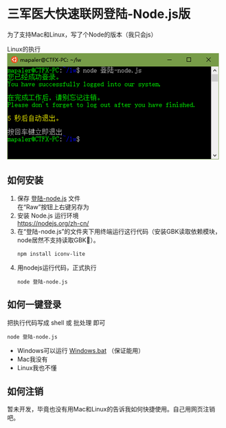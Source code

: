 # 三军医大快速联网登陆-Node.js版
为了支持Mac和Linux，写了个Node的版本（我只会js）

Linux的执行  
![Linux测试](pic/linux-preview.png)

## 如何安装
1. 保存 [登陆-node.js](登陆-node.js) 文件  
在“Raw”按钮上右键另存为
1. 安装 Node.js 运行环境  
https://nodejs.org/zh-cn/
1. 在“登陆-node.js”的文件夹下用终端运行这行代码（安装GBK读取依赖模块，node居然不支持读取GBK🤔）。  
	```shell
	npm install iconv-lite
	```
1. 用nodejs运行代码，正式执行  
	```shell
	node 登陆-node.js
	```

## 如何一键登录
把执行代码写成 shell 或 批处理 即可  
```shell
node 登陆-node.js
```
* Windows可以运行 [Windows.bat](Windows.bat) （保证能用）
* Mac我没有
* Linux我也不懂

## 如何注销
暂未开发，毕竟也没有用Mac和Linux的告诉我如何快捷使用。自己用网页注销吧。
